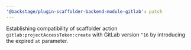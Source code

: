 ```yaml
---
'@backstage/plugin-scaffolder-backend-module-gitlab': patch
---
```


Establishing compatibility of scaffolder action `gitlab:projectAccessToken:create` with GitLab version `^16` by introducing the expired `at` parameter.
